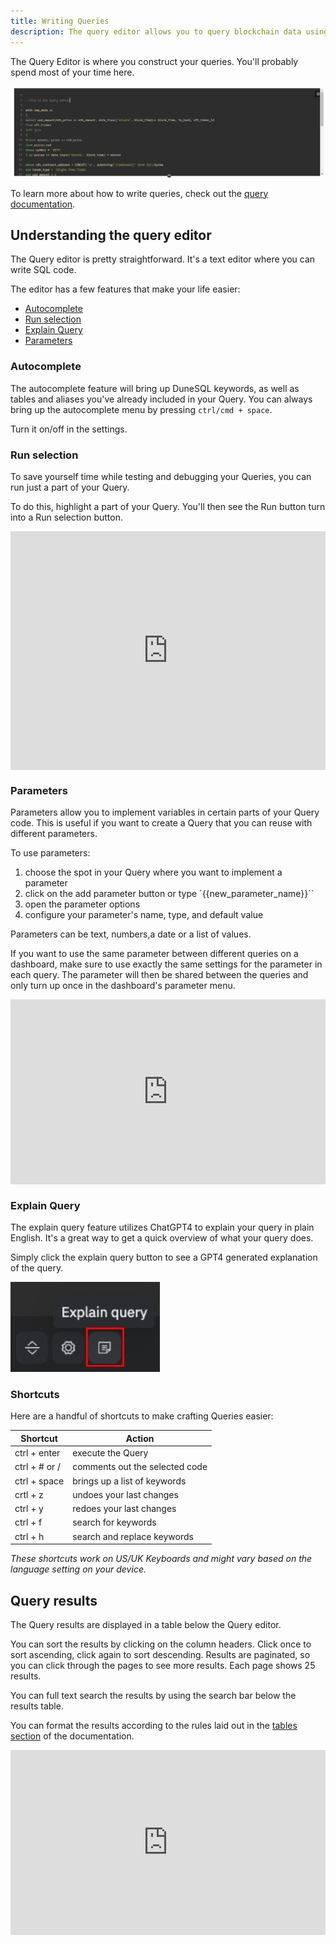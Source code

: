 ```yaml
---
title: Writing Queries
description: The query editor allows you to query blockchain data using DuneSQL.
---
```


The Query Editor is where you construct your queries. You'll probably spend most of your time here.

![Query editor](images/query-window/query-window.png)

To learn more about how to write queries, check out the [query documentation](../../query/index.md).

## Understanding the query editor

The Query editor is pretty straightforward. It's a text editor where you can write SQL code.

The editor has a few features that make your life easier:

- [Autocomplete](#autocomplete)
- [Run selection](#run-selection)
- [Explain Query](#explain-query)
- [Parameters](#parameters)


### Autocomplete

The autocomplete feature will bring up DuneSQL keywords, as well as tables and aliases you've already included in your Query.
You can always bring up the autocomplete menu by pressing `ctrl/cmd + space`.

Turn it on/off in the settings.

### Run selection

To save yourself time while testing and debugging your Queries, you can run just a part of your Query.

To do this, highlight a part of your Query. You'll then see the <span class="fk-btn-1">Run</span> button turn into a <span class="fk-btn-1">Run selection</span> button.

<div style="position: relative; padding-bottom: calc(67.66666666666666% + 41px); height: 0;"><iframe src="https://demo.arcade.software/Jb2fyuNXBUSLAcMyAOsH?embed" frameborder="0" loading="lazy" webkitallowfullscreen mozallowfullscreen allowfullscreen style="position: absolute; top: 0; left: 0; width: 100%; height: 100%;color-scheme: light;" title="Dune"></iframe></div>


### Parameters

Parameters allow you to implement variables in certain parts of your Query code. This is useful if you want to create a Query that you can reuse with different parameters. 

To use parameters:

1. choose the spot in your Query where you want to implement a parameter
2. click on the add parameter button or type `{{new_parameter_name}}``
3. open the parameter options 
4. configure your parameter's name, type, and default value

Parameters can be text, numbers,a date or a list of values.

If you want to use the same parameter between different queries on a dashboard, make sure to use exactly the same settings for the parameter in each query. The parameter will then be shared between the queries and only turn up once in the dashboard's parameter menu.


<div style="position: relative; padding-bottom: calc(50.67708333333333% + 41px); height: 0;"><iframe src="https://demo.arcade.software/wEVEG2p4ns4oXV5LSpJ3?embed" frameborder="0" loading="lazy" webkitallowfullscreen mozallowfullscreen allowfullscreen style="position: absolute; top: 0; left: 0; width: 100%; height: 100%;color-scheme: light;" title="Net flow of stake ETH last 7 days"></iframe></div>


### Explain Query

The explain query feature utilizes ChatGPT4 to explain your query in plain English. It's a great way to get a quick overview of what your query does.

Simply click the explain query button to see a GPT4 generated explanation of the query.

![Explain query](images/query-window/explain-query.jpeg)


### Shortcuts

Here are a handful of shortcuts to make crafting Queries easier:

| Shortcut      | Action                         |
| ------------- | ------------------------------ |
| ctrl + enter  | execute the Query              |
| ctrl + # or / | comments out the selected code |
| ctrl + space  | brings up a list of keywords   |
| crtl + z      | undoes your last changes       |
| ctrl + y      | redoes your last changes       |
| ctrl + f      | search for keywords            |
| ctrl + h      | search and replace keywords    |

_These shortcuts work on US/UK Keyboards and might vary based on the language setting on your device._

## Query results

The Query results are displayed in a table below the Query editor.

You can sort the results by clicking on the column headers. Click once to sort ascending, click again to sort descending.
Results are paginated, so you can click through the pages to see more results. Each page shows 25 results.

You can full text search the results by using the search bar below the results table.

You can format the results according to the rules laid out in the [tables section](../visualizations/tables.md) of the documentation.

<div style="position: relative; padding-bottom: calc(50.67708333333333% + 41px); height: 0;"><iframe src="https://demo.arcade.software/FrOeNaAh5HBsESAvGUGm?embed" frameborder="0" loading="lazy" webkitallowfullscreen mozallowfullscreen allowfullscreen style="position: absolute; top: 0; left: 0; width: 100%; height: 100%;color-scheme: light;" title="Net flow of stake ETH last 7 days"></iframe></div>

